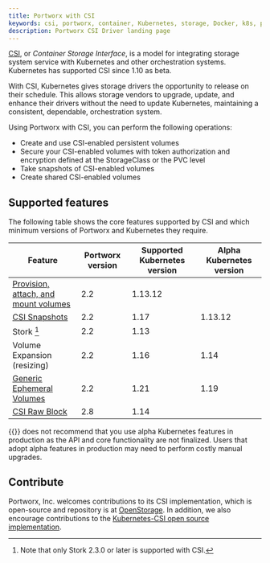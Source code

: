 ```yaml
---
title: Portworx with CSI
keywords: csi, portworx, container, Kubernetes, storage, Docker, k8s, pv, persistent disk
description: Portworx CSI Driver landing page
---
```


[CSI](https://kubernetes-csi.github.io/), or _Container Storage Interface_, is a model for integrating storage system service with Kubernetes and other orchestration systems. Kubernetes has supported CSI since 1.10 as beta.

With CSI, Kubernetes gives storage drivers the opportunity to release on their schedule. This allows storage vendors to upgrade, update, and enhance their drivers without the need to update Kubernetes, maintaining a consistent, dependable, orchestration system.

Using Portworx with CSI, you can perform the following operations:

* Create and use CSI-enabled persistent volumes
* Secure your CSI-enabled volumes with token authorization and encryption defined at the StorageClass or the PVC level
* Take snapshots of CSI-enabled volumes
* Create shared CSI-enabled volumes

## Supported features

The following table shows the core features supported by CSI and which minimum versions of Portworx and Kubernetes they require. 

| Feature | Portworx version | Supported Kubernetes version | Alpha Kubernetes version |
| --- | --- | --- | --- |
| [Provision, attach, and mount volumes](/portworx-install-with-kubernetes/storage-operations/csi/volumelifecycle) | 2.2 | 1.13.12 |  |
| [CSI Snapshots](/portworx-install-with-kubernetes/storage-operations/csi/dataprotection) | 2.2 | 1.17 | 1.13.12 |
| Stork [^1] | 2.2 | 1.13 |  |
| Volume Expansion (resizing) | 2.2 | 1.16 | 1.14 |
| [Generic Ephemeral Volumes](/portworx-install-with-kubernetes/storage-operations/csi/ephemeral) | 2.2 | 1.21 | 1.19 |
| [CSI Raw Block](/portworx-install-with-kubernetes/storage-operations/csi/rawblock) | 2.8 | 1.14 |  |

{{<companyName>}} does not recommend that you use alpha Kubernetes features in production as the API and core functionality are not finalized. Users that adopt alpha features in production may need to perform costly manual upgrades.

[^1]: Note that only Stork 2.3.0 or later is supported with CSI.

## Contribute

Portworx, Inc. welcomes contributions to its CSI implementation, which is open-source and repository is at [OpenStorage](https://github.com/libopenstorage/openstorage). In addition, we also encourage contributions to the [Kubernetes-CSI open source implementation](https://github.com/kubernetes-csi).